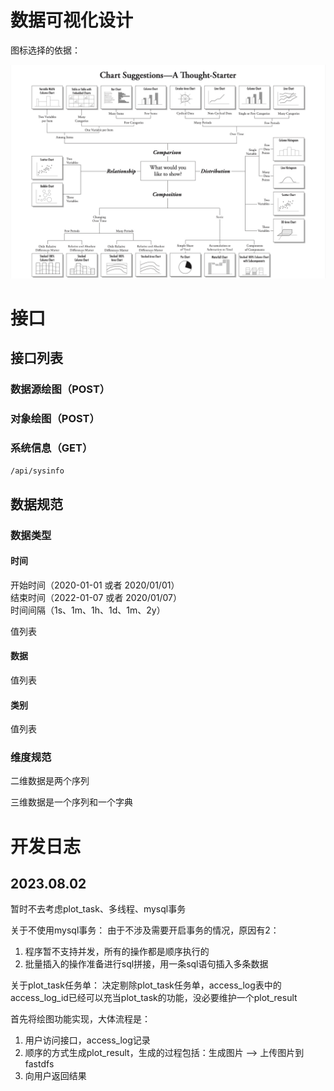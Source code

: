 # 数据可视化设计

图标选择的依据：

![](./static/choose_chart.jpg)

# 接口

## 接口列表

### 数据源绘图（POST）

### 对象绘图（POST）

### 系统信息（GET）

`/api/sysinfo`

## 数据规范

### 数据类型

#### 时间

开始时间（2020-01-01 或者 2020/01/01）  
结束时间（2022-01-07 或者 2020/01/07）  
时间间隔（1s、1m、1h、1d、1m、2y）  

值列表

#### 数据

值列表

#### 类别

值列表

### 维度规范

二维数据是两个序列

三维数据是一个序列和一个字典

# 开发日志

## 2023.08.02

暂时不去考虑plot_task、多线程、mysql事务

关于不使用mysql事务：
由于不涉及需要开启事务的情况，原因有2：
1. 程序暂不支持并发，所有的操作都是顺序执行的 
2. 批量插入的操作准备进行sql拼接，用一条sql语句插入多条数据

关于plot_task任务单：
决定剔除plot_task任务单，access_log表中的access_log_id已经可以充当plot_task的功能，没必要维护一个plot_result

首先将绘图功能实现，大体流程是：
1. 用户访问接口，access_log记录
2. 顺序的方式生成plot_result，生成的过程包括：生成图片 --> 上传图片到fastdfs
3. 向用户返回结果

